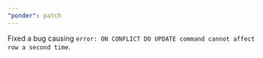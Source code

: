 ```yaml
---
"ponder": patch
---
```


Fixed a bug causing `error: ON CONFLICT DO UPDATE command cannot affect row a second time`.

